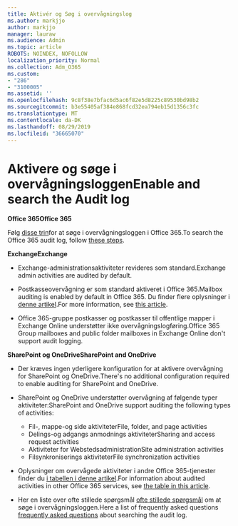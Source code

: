 ```yaml
---
title: Aktivér og Søg i overvågningslog
ms.author: markjjo
author: markjjo
manager: lauraw
ms.audience: Admin
ms.topic: article
ROBOTS: NOINDEX, NOFOLLOW
localization_priority: Normal
ms.collection: Adm_O365
ms.custom:
- "286"
- "3100005"
ms.assetid: ''
ms.openlocfilehash: 9c8f38e7bfac6d5ac6f82e5d8225c89530bd98b2
ms.sourcegitcommit: b3e55405af384e868fcd32ea794eb15d1356c3fc
ms.translationtype: MT
ms.contentlocale: da-DK
ms.lasthandoff: 08/29/2019
ms.locfileid: "36665070"
---
```

# <a name="enable-and-search-the-audit-log"></a><span data-ttu-id="f5f66-102">Aktivere og søge i overvågningsloggen</span><span class="sxs-lookup"><span data-stu-id="f5f66-102">Enable and search the Audit log</span></span>

<span data-ttu-id="f5f66-103">**Office 365**</span><span class="sxs-lookup"><span data-stu-id="f5f66-103">**Office 365**</span></span>

<span data-ttu-id="f5f66-104">Følg [disse trin](https://docs.microsoft.com/office365/securitycompliance/search-the-audit-log-in-security-and-compliance#search-the-audit-log)for at søge i overvågningsloggen i Office 365.</span><span class="sxs-lookup"><span data-stu-id="f5f66-104">To search the Office 365 audit log, follow [these steps](https://docs.microsoft.com/office365/securitycompliance/search-the-audit-log-in-security-and-compliance#search-the-audit-log).</span></span>

<span data-ttu-id="f5f66-105">**Exchange**</span><span class="sxs-lookup"><span data-stu-id="f5f66-105">**Exchange**</span></span>

- <span data-ttu-id="f5f66-106">Exchange-administrationsaktiviteter revideres som standard.</span><span class="sxs-lookup"><span data-stu-id="f5f66-106">Exchange admin activities are audited by default.</span></span>

- <span data-ttu-id="f5f66-107">Postkasseovervågning er som standard aktiveret i Office 365.</span><span class="sxs-lookup"><span data-stu-id="f5f66-107">Mailbox auditing is enabled by default in Office 365.</span></span> <span data-ttu-id="f5f66-108">Du finder flere oplysninger i [denne artikel](https://docs.microsoft.com/office365/securitycompliance/enable-mailbox-auditing).</span><span class="sxs-lookup"><span data-stu-id="f5f66-108">For more information, see  [this article](https://docs.microsoft.com/office365/securitycompliance/enable-mailbox-auditing).</span></span>

- <span data-ttu-id="f5f66-109">Office 365-gruppe postkasser og postkasser til offentlige mapper i Exchange Online understøtter ikke overvågningslogføring.</span><span class="sxs-lookup"><span data-stu-id="f5f66-109">Office 365 Group mailboxes and public folder mailboxes in Exchange Online don't support audit logging.</span></span>

<span data-ttu-id="f5f66-110">**SharePoint og OneDrive**</span><span class="sxs-lookup"><span data-stu-id="f5f66-110">**SharePoint and OneDrive**</span></span>

- <span data-ttu-id="f5f66-111">Der kræves ingen yderligere konfiguration for at aktivere overvågning for SharePoint og OneDrive.</span><span class="sxs-lookup"><span data-stu-id="f5f66-111">There's no additional configuration required to enable auditing for SharePoint and OneDrive.</span></span>

- <span data-ttu-id="f5f66-112">SharePoint og OneDrive understøtter overvågning af følgende typer aktiviteter:</span><span class="sxs-lookup"><span data-stu-id="f5f66-112">SharePoint and OneDrive support auditing the following types of activities:</span></span>

    - <span data-ttu-id="f5f66-113">Fil-, mappe-og side aktiviteter</span><span class="sxs-lookup"><span data-stu-id="f5f66-113">File, folder, and page activities</span></span>
    - <span data-ttu-id="f5f66-114">Delings-og adgangs anmodnings aktiviteter</span><span class="sxs-lookup"><span data-stu-id="f5f66-114">Sharing and access request activities</span></span>
    - <span data-ttu-id="f5f66-115">Aktiviteter for Webstedsadministration</span><span class="sxs-lookup"><span data-stu-id="f5f66-115">Site administration activities</span></span>
    - <span data-ttu-id="f5f66-116">Filsynkroniserings aktiviteter</span><span class="sxs-lookup"><span data-stu-id="f5f66-116">File synchronization activities</span></span>

- <span data-ttu-id="f5f66-117">Oplysninger om overvågede aktiviteter i andre Office 365-tjenester finder du [i tabellen i denne artikel](https://docs.microsoft.com/office365/securitycompliance/search-the-audit-log-in-security-and-compliance#audited-activities).</span><span class="sxs-lookup"><span data-stu-id="f5f66-117">For information about audited activities in other Office 365 services, see  [the table in this article](https://docs.microsoft.com/office365/securitycompliance/search-the-audit-log-in-security-and-compliance#audited-activities).</span></span>

- <span data-ttu-id="f5f66-118">Her en liste over ofte stillede spørgsmål [ofte stillede spørgsmål](https://docs.microsoft.com/office365/securitycompliance/search-the-audit-log-in-security-and-compliance#frequently-asked-questions) om at søge i overvågningsloggen.</span><span class="sxs-lookup"><span data-stu-id="f5f66-118">Here a list of frequently asked questions [frequently asked questions](https://docs.microsoft.com/office365/securitycompliance/search-the-audit-log-in-security-and-compliance#frequently-asked-questions) about searching the audit log.</span></span>